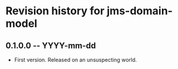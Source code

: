 # Revision history for jms-domain-model

## 0.1.0.0 -- YYYY-mm-dd

* First version. Released on an unsuspecting world.
